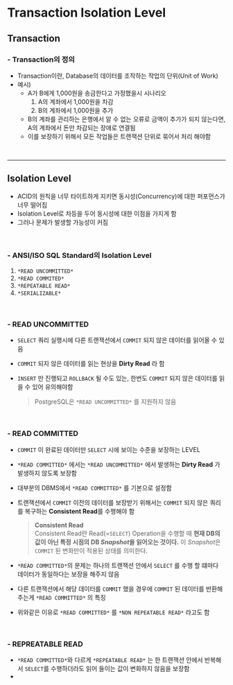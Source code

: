 # Transaction Isolation Level
## Transaction
### - Transaction의 정의
- Transaction이란, Database의 데이터를 조작하는 작업의 단위(Unit of Work)
- 예시)
  - A가 B에게 1,000원을 송금한다고 가정했을시 시나리오
    1. A의 계좌에서 1,000원을 차감
    2. B의 계좌에서 1,000원을 추가 
  - B의 계좌를 관리하는 은행에서 알 수 없는 오류로 금액이 추가가 되지 않는다면, A의 계좌에서 돈만 차감되는 장애로 연결됨
  - 이를 보장하기 위해서 모든 작업들은 트랜잭션 단위로 묶어서 처리 해야함

<br/>

-----
## Isolation Level
- ACID의 원칙을 너무 타이트하게 지키면 동시성(Concurrency)에 대한 퍼포먼스가 너무 떨어짐
- Isolation Level로 차등을 두어 동시성에 대한 이점을 가지게 함
- 그러나 문제가 발생할 가능성이 커짐

<br/>

### - ANSI/ISO SQL Standard의 Isolation Level
  1. `*READ UNCOMMITTED*`
  2. `*READ COMMITED*`
  3. `*REPEATABLE READ*`
  4. `*SERIALIZABLE*`

<br/>

### - **READ UNCOMMITTED**
  - `SELECT` 쿼리 실행시에 다른 트랜잭션에서 `COMMIT` 되지 않은 데이터를 읽어올 수 있음
  - `COMMIT` 되지 않은 데이터를 읽는 현상을 **Dirty Read** 라 함
  - `INSERT` 만 진행되고 `ROLLBACK` 될 수도 있는, 한번도 `COMMIT` 되지 않은 데이터를 읽을 수 있어 유의해야함
    
    > PostgreSQL은 `*READ UNCOMMITTED*` 를 지원하지 않음

<br/>

### - **READ COMMITTED**
  - `COMMIT` 이 완료된 데이터만 `SELECT` 시에 보이는 수준을 보장하는 LEVEL
  - `*READ COMMITTED*` 에서는 `*READ UNCOMMITTED*` 에서 발생하는 **Dirty Read** 가 발생하지 않도록 보장함
  - 대부분의 DBMS에서 `*READ COMMITTED*` 를 기본으로 설정함
  - 트랜잭션에서 `COMMIT` 이전의 데이터를 보장받기 위해서는 `COMMIT` 되지 않은 쿼리를 복구하는 **Consistent Read**를 수행해야 함
  
  
  
    > **Consistent Read** </br>
    > Consistent Read란 Read(=`SELECT`) Operation을 수행할 때 **현재 DB의 값이 아닌 특정 시점의 DB *Snapshot*을 읽어오는 것이다.** 이 *Snapshot*은 `COMMIT` 된 변화만이 적용된 상태를 의미한다.
  
- `*READ COMMITTED*`의 문제는 하나의 트랜잭션 안에서 `SELECT` 를 수행 할 떄마다 데이터가 동일하다는 보장을 해주지 않음
- 다른 트랜잭션에서 해당 데이터를 `COMMIT` 했을 경우에 `COMMIT` 된 데이터를 반환해주는게 `*READ COMMITTED*` 의 특징
- 위와같은 이유로 `*READ COMMITTED*` 를 `*NON REPEATABLE READ*` 라고도 함

<br/>

### - **REPREATABLE READ**
  - `*READ COMMITTED*`와 다르게 `*REPEATABLE READ*` 는 한 트랜잭션 안에서 반복해서 `SELECT`를 수행하더라도 읽어 들이는 값이 변화하지 않음을 보장함
  - 